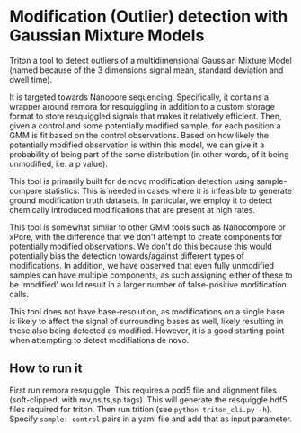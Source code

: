 # Modification (Outlier) detection with Gaussian Mixture Models

Triton a tool to detect outliers of a multidimensional Gaussian Mixture Model (named because of the 3 dimensions signal mean, standard deviation and dwell time). 

It is targeted towards Nanopore sequencing. Specifically, it contains a wrapper around remora for resquiggling in addition to a custom storage format to store resquiggled signals that makes it relatively efficient. Then, given a control and some potentially modified sample, for each position a GMM is fit based on the control observations. Based on how likely the potentially modified observation is within this model, we can give it a probability of being part of the same distribution (in other words, of it being unmodified, i.e. a p value). 

This tool is primarily built for de novo modification detection using sample-compare statistics. This is needed in cases where it is infeasible to generate ground modification truth datasets. In particular, we employ it to detect chemically introduced modifications that are present at high rates. 

This tool is somewhat similar to other GMM tools such as Nanocompore or xPore, with the difference that we don't attempt to create components for potentially modified observations. We don't do this because this would potentially bias the detection towards/against different types of modifications. In addition, we have observed that even fully unmodified samples can have multiple components, as such assigning either of these to be 'modified' would result in a larger number of false-positive modification calls. 

This tool does not have base-resolution, as modifications on a single base is likely to affect the signal of surrounding bases as well, likely resulting in these also being detected as modified. However, it is a good starting point when attempting to detect modifiations de novo. 

## How to run it

First run remora resquiggle. This requires a pod5 file and alignment files (soft-clipped, with mv,ns,ts,sp tags). This will generate the resquiggle.hdf5 files required for triton. 
Then run trition (see `python triton_cli.py -h`). Specify `sample: control` pairs in a yaml file and add that as input parameter. 